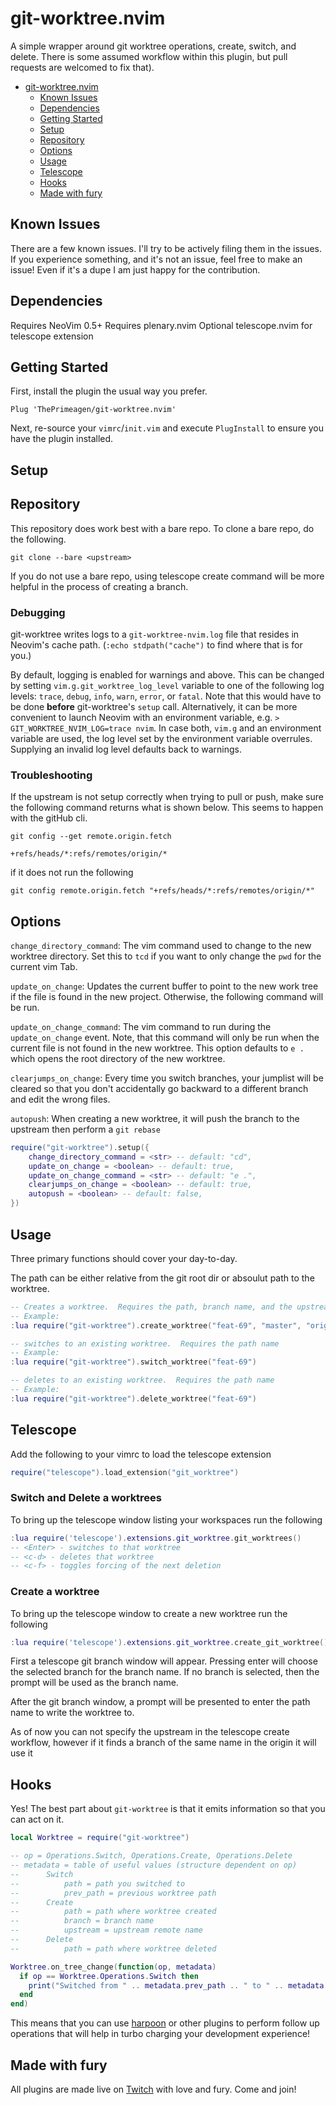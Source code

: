# git-worktree.nvim<a name="git-worktreenvim"></a>

A simple wrapper around git worktree operations, create, switch, and delete.
There is some assumed workflow within this plugin, but pull requests are welcomed to
fix that).

<!-- mdformat-toc start --slug=github --maxlevel=6 --minlevel=1 -->

- [git-worktree.nvim](#git-worktreenvim)
  - [Known Issues](#known-issues)
  - [Dependencies](#dependencies)
  - [Getting Started](#getting-started)
  - [Setup](#setup)
  - [Repository](#repository)
  - [Options](#options)
  - [Usage](#usage)
  - [Telescope](#telescope)
  - [Hooks](#hooks)
  - [Made with fury](#made-with-fury)

<!-- mdformat-toc end -->

## Known Issues<a name="known-issues"></a>
There are a few known issues.  I'll try to be actively filing them in the issues.  If you experience something, and it's not an issue, feel free to make an issue!  Even if it's a dupe I am just happy for the contribution.

## Dependencies<a name="dependencies"></a>

Requires NeoVim 0.5+
Requires plenary.nvim
Optional telescope.nvim for telescope extension

## Getting Started<a name="getting-started"></a>

First, install the plugin the usual way you prefer.

```console
Plug 'ThePrimeagen/git-worktree.nvim'
```

Next, re-source your `vimrc`/`init.vim` and execute `PlugInstall` to ensure you have the plugin
installed.

## Setup<a name="setup"></a>

## Repository<a name="repository"></a>

This repository does work best with a bare repo.  To clone a bare repo, do the following.

```shell
git clone --bare <upstream>
```

If you do not use a bare repo, using telescope create command will be more helpful in the process of creating a branch.

### Debugging
git-worktree writes logs to a `git-worktree-nvim.log` file that resides in Neovim's cache path. (`:echo stdpath("cache")` to find where that is for you.)

By default, logging is enabled for warnings and above. This can be changed by setting `vim.g.git_worktree_log_level` variable to one of the following log levels: `trace`, `debug`, `info`, `warn`, `error`, or `fatal`. Note that this would have to be done **before** git-worktree's `setup` call. Alternatively, it can be more convenient to launch Neovim with an environment variable, e.g. `> GIT_WORKTREE_NVIM_LOG=trace nvim`. In case both, `vim.g` and an environment variable are used, the log level set by the environment variable overrules. Supplying an invalid log level defaults back to warnings.

### Troubleshooting
If the upstream is not setup correctly when trying to pull or push, make sure the following command returns what is shown below. This seems to happen with the gitHub cli.
```
git config --get remote.origin.fetch

+refs/heads/*:refs/remotes/origin/*
```
if it does not run the following
```
git config remote.origin.fetch "+refs/heads/*:refs/remotes/origin/*"
```

## Options<a name="options"></a>

`change_directory_command`: The vim command used to change to the new worktree directory.
Set this to `tcd` if you want to only change the `pwd` for the current vim Tab.

`update_on_change`:  Updates the current buffer to point to the new work tree if
the file is found in the new project. Otherwise, the following command will be run.

`update_on_change_command`: The vim command to run during the `update_on_change` event.
Note, that this command will only be run when the current file is not found in the new worktree.
This option defaults to `e .` which opens the root directory of the new worktree.

`clearjumps_on_change`: Every time you switch branches, your jumplist will be
cleared so that you don't accidentally go backward to a different branch and
edit the wrong files.

`autopush`: When creating a new worktree, it will push the branch to the upstream then perform a `git rebase`

```lua
require("git-worktree").setup({
    change_directory_command = <str> -- default: "cd",
    update_on_change = <boolean> -- default: true,
    update_on_change_command = <str> -- default: "e .",
    clearjumps_on_change = <boolean> -- default: true,
    autopush = <boolean> -- default: false,
})
```

## Usage<a name="usage"></a>

Three primary functions should cover your day-to-day.

The path can be either relative from the git root dir or absoulut path to the worktree.

```lua
-- Creates a worktree.  Requires the path, branch name, and the upstream
-- Example:
:lua require("git-worktree").create_worktree("feat-69", "master", "origin")

-- switches to an existing worktree.  Requires the path name
-- Example:
:lua require("git-worktree").switch_worktree("feat-69")

-- deletes to an existing worktree.  Requires the path name
-- Example:
:lua require("git-worktree").delete_worktree("feat-69")
```

## Telescope<a name="telescope"></a>

Add the following to your vimrc to load the telescope extension

```lua
require("telescope").load_extension("git_worktree")
```

### Switch and Delete a worktrees
To bring up the telescope window listing your workspaces run the following

```lua
:lua require('telescope').extensions.git_worktree.git_worktrees()
-- <Enter> - switches to that worktree
-- <c-d> - deletes that worktree
-- <c-f> - toggles forcing of the next deletion
```

### Create a worktree
To bring up the telescope window to create a new worktree run the following

```lua
:lua require('telescope').extensions.git_worktree.create_git_worktree()
```
First a telescope git branch window will appear. Pressing enter will choose the selected branch for the branch name. If no branch is selected, then the prompt will be used as the branch name.

After the git branch window, a prompt will be presented to enter the path name to write the worktree to.

As of now you can not specify the upstream in the telescope create workflow, however if it finds a branch of the same name in the origin it will use it

## Hooks<a name="hooks"></a>

Yes!  The best part about `git-worktree` is that it emits information so that you
can act on it.

```lua
local Worktree = require("git-worktree")

-- op = Operations.Switch, Operations.Create, Operations.Delete
-- metadata = table of useful values (structure dependent on op)
--      Switch
--          path = path you switched to
--          prev_path = previous worktree path
--      Create
--          path = path where worktree created
--          branch = branch name
--          upstream = upstream remote name
--      Delete
--          path = path where worktree deleted

Worktree.on_tree_change(function(op, metadata)
  if op == Worktree.Operations.Switch then
    print("Switched from " .. metadata.prev_path .. " to " .. metadata.path)
  end
end)
```

This means that you can use [harpoon](https://github.com/ThePrimeagen/harpoon)
or other plugins to perform follow up operations that will help in turbo
charging your development experience!

## Made with fury<a name="made-with-fury"></a>

All plugins are made live on [Twitch](https://twitch.tv/ThePrimeagen) with love
and fury.  Come and join!
